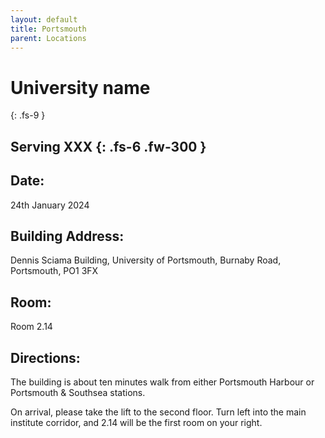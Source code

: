 ```yaml
---
layout: default
title: Portsmouth
parent: Locations
---
```


# University name
{: .fs-9 }

Serving XXX
{: .fs-6 .fw-300 }
---

## Date:
24th January 2024

## Building Address:
Dennis Sciama Building, University of Portsmouth, Burnaby Road, Portsmouth, PO1 3FX

## Room:
Room 2.14

## Directions:
The building is about ten minutes walk from either Portsmouth Harbour or Portsmouth & Southsea stations.

On arrival, please take the lift to the second floor. Turn left into the main institute corridor, and 2.14 will be the first room on your right.

